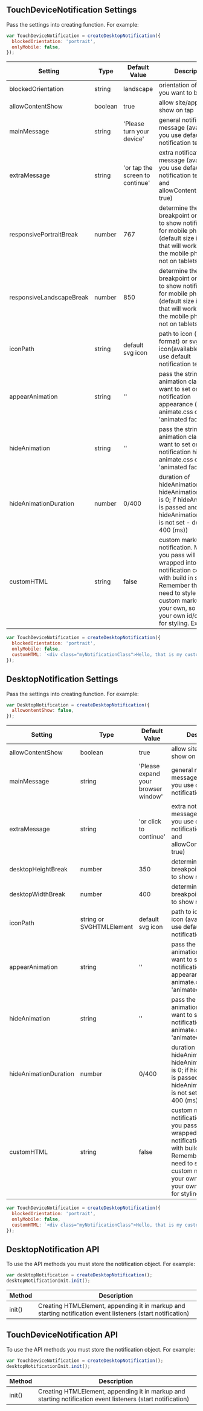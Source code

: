 ## TouchDeviceNotification Settings

Pass the settings into creating function. For example:

```js
var TouchDeviceNotification = createDesktopNotification({
  blockedOrientation: 'portrait',
  onlyMobile: false,
});
```

|Setting|Type|Default Value|Description|
|---|---|---|---|
|blockedOrientation|string|landscape|orientation of device you want to block|
|allowContentShow|boolean|true|allow site/app content show on tap|
|mainMessage|string|'Please turn your device'|general notification message (available if you use default notification template)|
|extraMessage|string|'or tap the screen to continue'|extra notification message (available if you use default notification template and allowContentShow: true)|
|responsivePortraitBreak|number|767|determine the breakpoint on which to show notification for mobile phones (default size is the one that will work on all the mobile phones but not on tablets)|
|responsiveLandscapeBreak|number|850|determine the breakpoint on which to show notification for mobile phones (default size is the one that will work on all the mobile phones but not on tablets)|
|iconPath|string|default svg icon|path to icon (any format) or svg icon(available if you use default notification template)|
|appearAnimation|string|''|pass the string with animation classes you want to set on notification appearance (like animate.css classes 'animated fadeIn)|
|hideAnimation|string|''|pass the string with animation classes you want to set on notification hiding (like animate.css classes 'animated fadeOut)|
|hideAnimationDuration|number|0/400|duration of hideAnimation (if no hideAnimation default is 0; if hideAnimation is passed and hideAnimationDuration is not set - default is 400 (ms))|
|customHTML|string|false|custom markup of the notification. Markup you pass will be wrapped into main notification container with build in styles. Remember that you need to style all the custom markup on your own, so provide your own id/classes for styling. Example: 
```js
var TouchDeviceNotification = createDesktopNotification({
  blockedOrientation: 'portrait',
  onlyMobile: false,
  customHTML: `<div class="myNotificationClass">Hello, that is my custom notification!</div><img src="./src/img.png" alt="my icon">`,
});
```


## DesktopNotification Settings

Pass the settings into creating function. For example:

```js
var DesktopNotification = createDesktopNotification({
  allowontentShow: false,
});
```

|Setting|Type|Default Value|Description|
|---|---|---|---|
|allowContentShow|boolean|true|allow site/app content show on tap|
|mainMessage|string|'Please expand your browser window'|general notification message (available if you use default notification template)|
|extraMessage|string|'or click to continue'|extra notification message (available if you use default notification template and allowContentShow: true)|
|desktopHeightBreak|number|350|determine the height breakpoint on which to show notification|
|desktopWidthBreak|number|400|determine the width breakpoint on which to show notification|
iconPath|string or SVGHTMLElement|default svg icon|path to icon or svg icon (available if you use default notification template)|
appearAnimation|string|''|pass the string with animation classes you want to set on notification appearance (like animate.css classes 'animated fadeIn)|
hideAnimation|string|''|pass the string with animation classes you want to set on notification hiding (like animate.css classes 'animated fadeOut)|
hideAnimationDuration|number|0/400|duration of hideAnimation (if no hideAnimation default is 0; if hideAnimation is passed and hideAnimationDuration is not set - default is 400 (ms))|
|customHTML|string|false|custom markup of the notification. Markup you pass will be wrapped into main notification container with build in styles. Remember that you need to style all the custom markup on your own, so provide your own id/classes for styling. Example: 
```js
var TouchDeviceNotification = createDesktopNotification({
  blockedOrientation: 'portrait',
  onlyMobile: false,
  customHTML: `<div class="myNotificationClass">Hello, that is my custom notification!</div><img src="./src/img.png" alt="my icon">`,
});
```

## DesktopNotification API

To use the API methods you must store the notification object. For example:

```js
var desktopNotification = createDesktopNotification();
desktopNotificationInit.init();
```

|Method|Description|
|---|---|
|init()|Creating HTMLElement, appending it in markup and starting notification event listeners (start notification)|

## TouchDeviceNotification API

To use the API methods you must store the notification object. For example:

```js
var TouchDeviceNotification = createDesktopNotification();
desktopNotificationInit.init();
```

|Method|Description|
|---|---|
|init()|Creating HTMLElement, appending it in markup and starting notification event listeners (start notification)|
